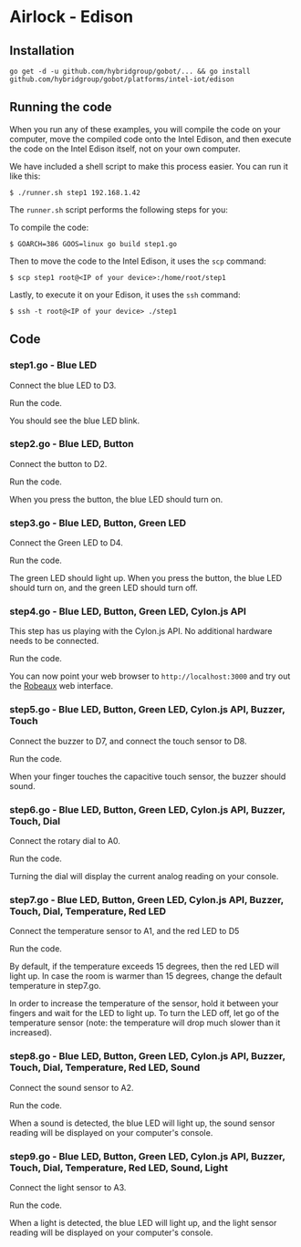 # Airlock - Edison

## Installation

```
go get -d -u github.com/hybridgroup/gobot/... && go install github.com/hybridgroup/gobot/platforms/intel-iot/edison
```

## Running the code
When you run any of these examples, you will compile the code on your computer, move the compiled code onto the Intel Edison, and then execute the code on the Intel Edison itself, not on your own computer.

We have included a shell script to make this process easier. You can run it like this:

```
$ ./runner.sh step1 192.168.1.42
```

The `runner.sh` script performs the following steps for you:

To compile the code:

```
$ GOARCH=386 GOOS=linux go build step1.go
```

Then to move the code to the Intel Edison, it uses the `scp` command:

```
$ scp step1 root@<IP of your device>:/home/root/step1
```

Lastly, to execute it on your Edison, it uses the `ssh` command:

```
$ ssh -t root@<IP of your device> ./step1
```

## Code

### step1.go - Blue LED

Connect the blue LED to D3.

Run the code.

You should see the blue LED blink.

### step2.go - Blue LED, Button

Connect the button to D2.

Run the code.

When you press the button, the blue LED should turn on.

### step3.go - Blue LED, Button, Green LED

Connect the Green LED to D4.

Run the code.

The green LED should light up. When you press the button, the blue LED should turn on, and the green LED should turn off.

### step4.go - Blue LED, Button, Green LED, Cylon.js API

This step has us playing with the Cylon.js API. No additional hardware needs to be connected.

Run the code.

You can now point your web browser to `http://localhost:3000` and try out the [Robeaux](https://github.com/hybridgroup/robeaux) web interface.

### step5.go - Blue LED, Button, Green LED, Cylon.js API, Buzzer, Touch

Connect the buzzer to D7, and connect the touch sensor to D8.

Run the code.

When your finger touches the capacitive touch sensor, the buzzer should sound.

### step6.go - Blue LED, Button, Green LED, Cylon.js API, Buzzer, Touch, Dial

Connect the rotary dial to A0.

Run the code.

Turning the dial will display the current analog reading on your console.

### step7.go - Blue LED, Button, Green LED, Cylon.js API, Buzzer, Touch, Dial, Temperature, Red LED

Connect the temperature sensor to A1, and the red LED to D5

Run the code.

By default, if the temperature exceeds 15 degrees, then the red LED will light up.
In case the room is warmer than 15 degrees, change the default temperature in step7.go.

In order to increase the temperature of the sensor, hold it between your fingers and wait for the LED to light up.
To turn the LED off, let go of the temperature sensor (note: the temperature will drop much slower than it increased).

### step8.go - Blue LED, Button, Green LED, Cylon.js API, Buzzer, Touch, Dial, Temperature, Red LED, Sound

Connect the sound sensor to A2.

Run the code.

When a sound is detected, the blue LED will light up, the sound sensor reading will be displayed on your computer's console.

### step9.go - Blue LED, Button, Green LED, Cylon.js API, Buzzer, Touch, Dial, Temperature, Red LED, Sound, Light

Connect the light sensor to A3.

Run the code.

When a light is detected, the blue LED will light up, and the light sensor reading will be displayed on your computer's console.
